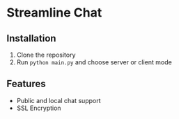 # Streamline Chat

## Installation
1. Clone the repository
2. Run `python main.py` and choose server or client mode

## Features
- Public and local chat support
- SSL Encryption
